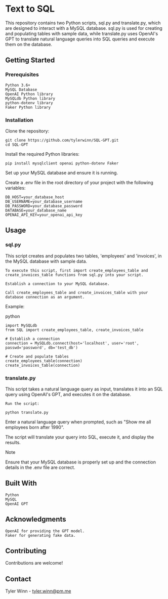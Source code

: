 # Text to SQL

This repository contains two Python scripts, sql.py and translate.py, which are designed to interact with a MySQL database. sql.py is used for creating and populating tables with sample data, while translate.py uses OpenAI's GPT to translate natural language queries into SQL queries and execute them on the database.
## Getting Started
### Prerequisites

    Python 3.6+
    MySQL Database
    OpenAI Python library
    MySQLdb Python library
    python-dotenv library
    Faker Python library

### Installation

Clone the repository:

```
git clone https://github.com/tylerwinn/SQL-GPT.git
cd SQL-GPT
```
Install the required Python libraries:
```
pip install mysqlclient openai python-dotenv Faker
```
Set up your MySQL database and ensure it is running.

Create a .env file in the root directory of your project with the following variables:

```
DB_HOST=your_database_host
DB_USERNAME=your_database_username
DB_PASSWORD=your_database_password
DATABASE=your_database_name
OPENAI_API_KEY=your_openai_api_key
```
## Usage
### sql.py

This script creates and populates two tables, 'employees' and 'invoices', in the MySQL database with sample data.

    To execute this script, first import create_employees_table and create_invoices_table functions from sql.py into your script.

    Establish a connection to your MySQL database.

    Call create_employees_table and create_invoices_table with your database connection as an argument.

Example:

python
```
import MySQLdb
from SQL import create_employees_table, create_invoices_table

# Establish a connection
connection = MySQLdb.connect(host='localhost', user='root', passwd='password', db='test_db')

# Create and populate tables
create_employees_table(connection)
create_invoices_table(connection)
```
### translate.py

This script takes a natural language query as input, translates it into an SQL query using OpenAI's GPT, and executes it on the database.

    Run the script:
```
python translate.py
```
Enter a natural language query when prompted, such as "Show me all employees born after 1990".

The script will translate your query into SQL, execute it, and display the results.

Note

Ensure that your MySQL database is properly set up and the connection details in the .env file are correct.

## Built With

    Python
    MySQL
    OpenAI GPT


## Acknowledgments

    OpenAI for providing the GPT model.
    Faker for generating fake data.

## Contributing

Contributions are welcome!

## Contact

Tyler Winn - tyler.winn@pm.me
